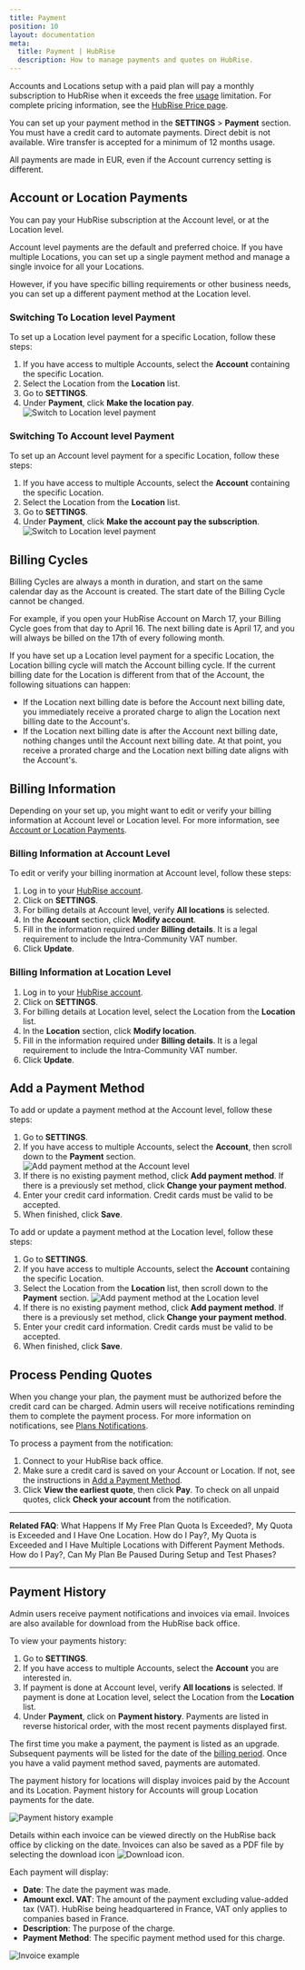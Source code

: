 ```yaml
---
title: Payment
position: 10
layout: documentation
meta:
  title: Payment | HubRise
  description: How to manage payments and quotes on HubRise.
---
```


Accounts and Locations setup with a paid plan will pay a monthly subscription to HubRise when it exceeds the free [usage](/docs/usage-plan#usage-plans) limitation. For complete pricing information, see the [HubRise Price page](/pricing/).

You can set up your payment method in the **SETTINGS** > **Payment** section.
You must have a credit card to automate payments. Direct debit is not available. Wire transfer is accepted for a minimum of 12 months usage.

All payments are made in EUR, even if the Account currency setting is different.

## Account or Location Payments

You can pay your HubRise subscription at the Account level, or at the Location level.

Account level payments are the default and preferred choice. If you have multiple Locations, you can set up a single payment method and manage a single invoice for all your Locations.

However, if you have specific billing requirements or other business needs, you can set up a different payment method at the Location level. 

### Switching To Location level Payment

To set up a Location level payment for a specific Location, follow these steps:

1. If you have access to multiple Accounts, select the **Account** containing the specific Location.
1. Select the Location from the **Location** list.
1. Go to **SETTINGS**.
1. Under **Payment**, click **Make the location pay**.
   ![Switch to Location level payment](../images/071-en-make-location-pay.png)

### Switching To Account level Payment

To set up an Account level payment for a specific Location, follow these steps:

1. If you have access to multiple Accounts, select the **Account** containing the specific Location.
1. Select the Location from the **Location** list.
1. Go to **SETTINGS**.
1. Under **Payment**, click **Make the account pay the subscription**.
   ![Switch to Location level payment](../images/072-en-make-account-pay.png)

## Billing Cycles

Billing Cycles are always a month in duration, and start on the same calendar day as the Account is created. The start date of the Billing Cycle cannot be changed.

For example, if you open your HubRise Account on March 17, your Billing Cycle goes from that day to April 16.
The next billing date is April 17, and you will always be billed on the 17th of every following month.

If you have set up a Location level payment for a specific Location, the Location billing cycle will match the Account billing cycle.
If the current billing date for the Location is different from that of the Account, the following situations can happen:

- If the Location next billing date is before the Account next billing date, you immediately receive a prorated charge to align the Location next billing date to the Account's.
- If the Location next billing date is after the Account next billing date, nothing changes until the Account next billing date. At that point, you receive a prorated charge and the Location next billing date aligns with the Account's.

## Billing Information

Depending on your set up, you might want to edit or verify your billing information at Account level or Location level. For more information, see [Account or Location Payments](/docs/payment#account-or-location-payments).

### Billing Information at Account Level 

To edit or verify your billing inormation at Account level, follow these steps:

1. Log in to your [HubRise account](https://manager.hubrise.com/login).
1. Click on **SETTINGS**.
1. For billing details at Account level, verify **All locations** is selected. 
1. In the **Account** section, click **Modify account**.
1. Fill in the information required under **Billing details**. It is a legal requirement to include the Intra-Community VAT number.
1. Click **Update**.

### Billing Information at Location Level

1. Log in to your [HubRise account](https://manager.hubrise.com/login).
1. Click on **SETTINGS**.
1. For billing details at Location level, select the Location from the **Location** list.
1. In the **Location** section, click **Modify location**.
1. Fill in the information required under **Billing details**. It is a legal requirement to include the Intra-Community VAT number.
1. Click **Update**.

## Add a Payment Method

To add or update a payment method at the Account level, follow these steps:

1. Go to **SETTINGS**.
1. If you have access to multiple Accounts, select the **Account**, then scroll down to the **Payment** section.
   ![Add payment method at the Account level](../images/073-en-add-account-payment.png)
1. If there is no existing payment method, click **Add payment method**. If there is a previously set method, click **Change your payment method**.
1. Enter your credit card information. Credit cards must be valid to be accepted.
1. When finished, click **Save**.

To add or update a payment method at the Location level, follow these steps:

1. Go to **SETTINGS**.
1. If you have access to multiple Accounts, select the **Account** containing the specific Location.
1. Select the Location from the **Location** list, then scroll down to the **Payment** section.
   ![Add payment method at the Location level](../images/072-en-make-account-pay.png)
1. If there is no existing payment method, click **Add payment method**. If there is a previously set method, click **Change your payment method**.
1. Enter your credit card information. Credit cards must be valid to be accepted.
1. When finished, click **Save**.

## Process Pending Quotes

When you change your plan, the payment must be authorized before the credit card can be charged. Admin users will receive notifications reminding them to complete the payment process. For more information on notifications, see [Plans Notifications](/docs/usage-plan/#plan-notifications).

To process a payment from the notification:

1. Connect to your HubRise back office.
1. Make sure a credit card is saved on your Account or Location. If not, see the instructions in [Add a Payment Method](#add-a-payment-method).
1. Click **View the earliest quote**, then click **Pay**. To check on all unpaid quotes, click **Check your account** from the notification.

---

**Related FAQ**: <Link to="/docs/faqs/free-plan-quota-exceeded-what-happens/">What Happens If My Free Plan Quota Is Exceeded?</Link>, <Link to="/docs/faqs/quota-exceeded-one-location-how-do-i-pay/">My Quota is Exceeded and I Have One Location. How do I Pay?</Link>, <Link to="/docs/faqs/quota-exceeded-multiple-locations-with-different-payment-methods-how-do-i-pay/">My Quota is Exceeded and I Have Multiple Locations with Different Payment Methods. How do I Pay?</Link>, <Link to="/docs/faqs/pause-plan-during-setup-and-test-phases/">Can My Plan Be Paused During Setup and Test Phases?</Link>

---


## Payment History

Admin users receive payment notifications and invoices via email. Invoices are also available for download from the HubRise back office. 

To view your payments history: 

1. Go to **SETTINGS**.
1. If you have access to multiple Accounts, select the **Account** you are interested in.
1. If payment is done at Account level, verify **All locations** is selected. If payment is done at Location level, select the Location from the **Location** list.
1. Under **Payment**, click on **Payment history**. Payments are listed in reverse historical order, with the most recent payments displayed first. 

The first time you make a payment, the payment is listed as an upgrade. Subsequent payments will be listed for the date of the [billing period](docs/payment#billing-cycles). Once you have a valid payment method saved, payments are automated.

The payment history for locations will display invoices paid by the Account and its Location.
Payment history for Accounts will group Location payments for the date.

![Payment history example](../images/044-en-payment-history.png)

Details within each invoice can be viewed directly on the HubRise back office by clicking on the date. Invoices can also be saved as a PDF file by selecting the download icon <InlineImage width="15" height="14">![Download icon](../images/058-download.png)</InlineImage>.
   
Each payment will display:

- **Date**: The date the payment was made.
- **Amount excl. VAT**: The amount of the payment excluding value-added tax (VAT). HubRise being headquartered in France, VAT only applies to companies based in France.
- **Description**: The purpose of the charge.
- **Payment Method**: The specific payment method used for this charge.

![Invoice example](../images/043-en-2x-invoice-example.png)

